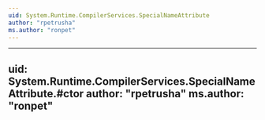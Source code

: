 ```yaml
---
uid: System.Runtime.CompilerServices.SpecialNameAttribute
author: "rpetrusha"
ms.author: "ronpet"
---
```


---
uid: System.Runtime.CompilerServices.SpecialNameAttribute.#ctor
author: "rpetrusha"
ms.author: "ronpet"
---
